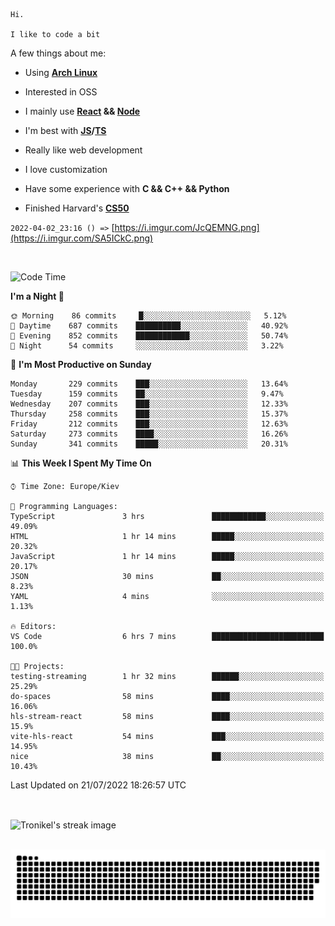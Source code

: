 ```
Hi.

I like to code a bit
```

A few things about me:

-   Using **[Arch Linux](https://archlinux.org/)**

-   Interested in OSS

-   I mainly use **[React](https://reactjs.org/) && [Node](https://nodejs.org/en/)**

-   I'm best with **[JS](https://www.javascript.com/)/[TS](https://www.typescriptlang.org/)**

-   Really like web development

-   I love customization

-   Have some experience with **C && C++ && Python**

-   Finished Harvard's **[CS50](https://cs50.harvard.edu)**

`2022-04-02_23:16 () =>` [https://i.imgur.com/JcQEMNG.png](https://i.imgur.com/SA5ICkC.png)

<br>

<!--START_SECTION:waka-->
![Code Time](http://img.shields.io/badge/Code%20Time-801%20hrs%2035%20mins-blue)

**I'm a Night 🦉** 

```text
🌞 Morning    86 commits     █░░░░░░░░░░░░░░░░░░░░░░░░   5.12% 
🌆 Daytime    687 commits    ██████████░░░░░░░░░░░░░░░   40.92% 
🌃 Evening    852 commits    ████████████░░░░░░░░░░░░░   50.74% 
🌙 Night      54 commits     ░░░░░░░░░░░░░░░░░░░░░░░░░   3.22%

```
📅 **I'm Most Productive on Sunday** 

```text
Monday       229 commits    ███░░░░░░░░░░░░░░░░░░░░░░   13.64% 
Tuesday      159 commits    ██░░░░░░░░░░░░░░░░░░░░░░░   9.47% 
Wednesday    207 commits    ███░░░░░░░░░░░░░░░░░░░░░░   12.33% 
Thursday     258 commits    ███░░░░░░░░░░░░░░░░░░░░░░   15.37% 
Friday       212 commits    ███░░░░░░░░░░░░░░░░░░░░░░   12.63% 
Saturday     273 commits    ████░░░░░░░░░░░░░░░░░░░░░   16.26% 
Sunday       341 commits    █████░░░░░░░░░░░░░░░░░░░░   20.31%

```


📊 **This Week I Spent My Time On** 

```text
⌚︎ Time Zone: Europe/Kiev

💬 Programming Languages: 
TypeScript               3 hrs               ████████████░░░░░░░░░░░░░   49.09% 
HTML                     1 hr 14 mins        █████░░░░░░░░░░░░░░░░░░░░   20.32% 
JavaScript               1 hr 14 mins        █████░░░░░░░░░░░░░░░░░░░░   20.17% 
JSON                     30 mins             ██░░░░░░░░░░░░░░░░░░░░░░░   8.23% 
YAML                     4 mins              ░░░░░░░░░░░░░░░░░░░░░░░░░   1.13%

🔥 Editors: 
VS Code                  6 hrs 7 mins        █████████████████████████   100.0%

🐱‍💻 Projects: 
testing-streaming        1 hr 32 mins        ██████░░░░░░░░░░░░░░░░░░░   25.29% 
do-spaces                58 mins             ████░░░░░░░░░░░░░░░░░░░░░   16.06% 
hls-stream-react         58 mins             ████░░░░░░░░░░░░░░░░░░░░░   15.9% 
vite-hls-react           54 mins             ███░░░░░░░░░░░░░░░░░░░░░░   14.95% 
nice                     38 mins             ██░░░░░░░░░░░░░░░░░░░░░░░   10.43%

```


 Last Updated on 21/07/2022 18:26:57 UTC
<!--END_SECTION:waka-->

<br>

<p><img align="center" src="https://github-readme-streak-stats.herokuapp.com/?user=Tronikelis&theme=dark" alt="Tronikel's streak image" /></p>

<br>

<img title="" src="https://raw.githubusercontent.com/Tronikelis/Tronikelis/output/github-contribution-grid-snake.svg" alt="very cool snake thingey" data-align="left">
